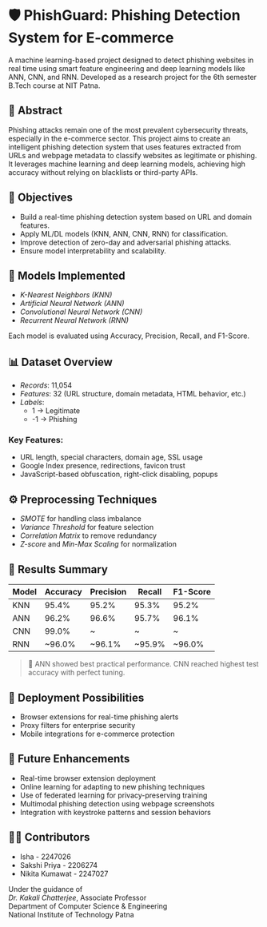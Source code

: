 # 🛡️ PhishGuard: Phishing Detection System for E-commerce

A machine learning-based project designed to detect phishing websites in real time using smart feature engineering and deep learning models like ANN, CNN, and RNN. Developed as a research project for the 6th semester B.Tech course at NIT Patna.

## 📘 Abstract

Phishing attacks remain one of the most prevalent cybersecurity threats, especially in the e-commerce sector. This project aims to create an intelligent phishing detection system that uses features extracted from URLs and webpage metadata to classify websites as legitimate or phishing. It leverages machine learning and deep learning models, achieving high accuracy without relying on blacklists or third-party APIs.

## 🎯 Objectives

- Build a real-time phishing detection system based on URL and domain features.
- Apply ML/DL models (KNN, ANN, CNN, RNN) for classification.
- Improve detection of zero-day and adversarial phishing attacks.
- Ensure model interpretability and scalability.

## 🧠 Models Implemented

- *K-Nearest Neighbors (KNN)*
- *Artificial Neural Network (ANN)*
- *Convolutional Neural Network (CNN)*
- *Recurrent Neural Network (RNN)*

Each model is evaluated using Accuracy, Precision, Recall, and F1-Score.

## 📊 Dataset Overview

- *Records*: 11,054
- *Features*: 32 (URL structure, domain metadata, HTML behavior, etc.)
- *Labels*: 
  - 1 → Legitimate
  - -1 → Phishing

### Key Features:
- URL length, special characters, domain age, SSL usage
- Google Index presence, redirections, favicon trust
- JavaScript-based obfuscation, right-click disabling, popups

## ⚙️ Preprocessing Techniques

- *SMOTE* for handling class imbalance
- *Variance Threshold* for feature selection
- *Correlation Matrix* to remove redundancy
- *Z-score* and *Min-Max Scaling* for normalization

## 🏁 Results Summary

| Model | Accuracy | Precision | Recall | F1-Score |
|-------|----------|-----------|--------|----------|
| KNN   | 95.4%    | 95.2%     | 95.3%  | 95.2%    |
| ANN   | 96.2%    | 96.6%     | 95.7%  | 96.1%    |
| CNN   | 99.0%    | ~         | ~      | ~        |
| RNN   | ~96.0%   | ~96.1%    | ~95.9% | ~96.0%   |

> 📌 ANN showed best practical performance. CNN reached highest test accuracy with perfect tuning.

## 🚀 Deployment Possibilities

- Browser extensions for real-time phishing alerts
- Proxy filters for enterprise security
- Mobile integrations for e-commerce protection

## 🔮 Future Enhancements

- Real-time browser extension deployment
- Online learning for adapting to new phishing techniques
- Use of federated learning for privacy-preserving training
- Multimodal phishing detection using webpage screenshots
- Integration with keystroke patterns and session behaviors

## 👩‍💻 Contributors

- Isha - 2247026  
- Sakshi Priya - 2206274  
- Nikita Kumawat - 2247027  

Under the guidance of  
*Dr. Kakali Chatterjee*, Associate Professor  
Department of Computer Science & Engineering  
National Institute of Technology Patna
